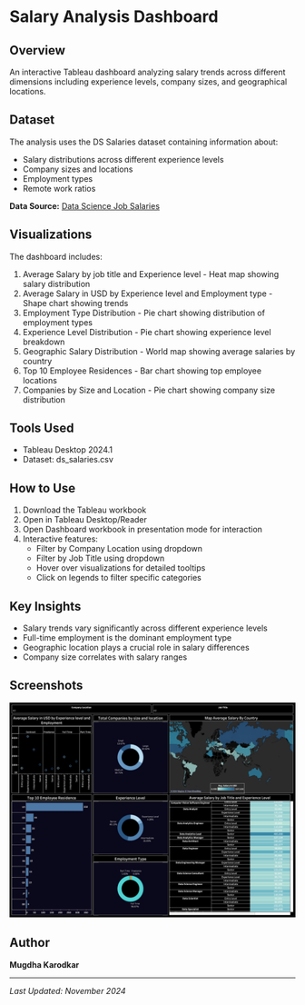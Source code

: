 # Salary Analysis Dashboard

## Overview
An interactive Tableau dashboard analyzing salary trends across different dimensions including experience levels, company sizes, and geographical locations.

## Dataset
The analysis uses the DS Salaries dataset containing information about:
- Salary distributions across different experience levels
- Company sizes and locations
- Employment types
- Remote work ratios

**Data Source:** [Data Science Job Salaries](https://www.kaggle.com/datasets/ruchi798/data-science-job-salaries)

## Visualizations
The dashboard includes:
1. Average Salary by job title and Experience level - Heat map showing salary distribution
2. Average Salary in USD by Experience level and Employment type - Shape chart showing trends
3. Employment Type Distribution - Pie chart showing distribution of employment types
4. Experience Level Distribution - Pie chart showing experience level breakdown
5. Geographic Salary Distribution - World map showing average salaries by country
6. Top 10 Employee Residences - Bar chart showing top employee locations
7. Companies by Size and Location - Pie chart showing company size distribution

## Tools Used
- Tableau Desktop 2024.1
- Dataset: ds_salaries.csv

## How to Use
1. Download the Tableau workbook
2. Open in Tableau Desktop/Reader
3. Open Dashboard workbook in presentation mode for interaction
4. Interactive features:
   - Filter by Company Location using dropdown
   - Filter by Job Title using dropdown
   - Hover over visualizations for detailed tooltips
   - Click on legends to filter specific categories

## Key Insights
- Salary trends vary significantly across different experience levels
- Full-time employment is the dominant employment type
- Geographic location plays a crucial role in salary differences
- Company size correlates with salary ranges

## Screenshots
![Salary Analysis Dashboard](https://github.com/mkarodka/Salary-Analysis-Tableau/blob/12f94ddcf376fd6279fd1e304e1975a42002961e/Salary_Analysis_Tableau_Dashboard.png)

## Author
**Mugdha Karodkar**

---
*Last Updated: November 2024*

